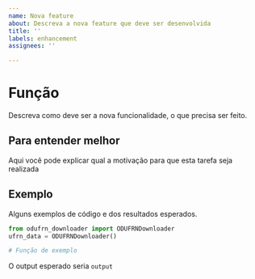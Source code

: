 ```yaml
---
name: Nova feature
about: Descreva a nova feature que deve ser desenvolvida
title: ''
labels: enhancement
assignees: ''

---
```


# Função

Descreva como deve ser a nova funcionalidade, o que precisa ser feito.

## Para entender melhor

Aqui você pode explicar qual a motivação para que esta tarefa seja realizada

## Exemplo

Alguns exemplos de código e dos resultados esperados.

```python
from odufrn_downloader import ODUFRNDownloader
ufrn_data = ODUFRNDownloader()

# Função de exemplo
```

O output esperado seria `output`
